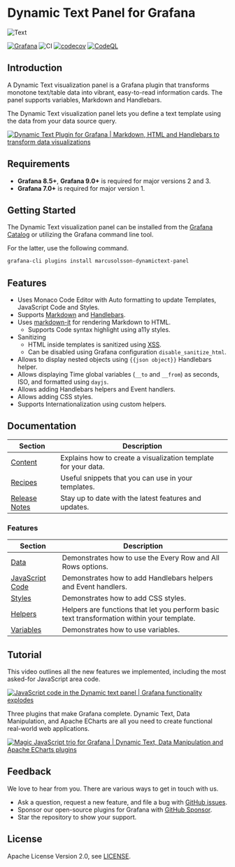 # Dynamic Text Panel for Grafana

![Text](https://github.com/VolkovLabs/volkovlabs-dynamictext-panel/raw/main/src/img/screenshot.png)

[![Grafana](https://img.shields.io/badge/Grafana-9.4.3-orange)](https://www.grafana.com)
![CI](https://github.com/volkovlabs/volkovlabs-dynamictext-panel/workflows/CI/badge.svg)
[![codecov](https://codecov.io/gh/VolkovLabs/volkovlabs-dynamictext-panel/branch/main/graph/badge.svg?token=0m6f0ktUar)](https://codecov.io/gh/VolkovLabs/volkovlabs-dynamictext-panel)
[![CodeQL](https://github.com/VolkovLabs/volkovlabs-dynamictext-panel/actions/workflows/codeql-analysis.yml/badge.svg)](https://github.com/VolkovLabs/volkovlabs-dynamictext-panel/actions/workflows/codeql-analysis.yml)

## Introduction

A Dynamic Text visualization panel is a Grafana plugin that transforms monotone text/table data into vibrant, easy-to-read information cards. The panel supports variables, Markdown and Handlebars.

The Dynamic Text visualization panel lets you define a text template using the data from your data source query.

[![Dynamic Text Plugin for Grafana | Markdown, HTML and Handlebars to transform data visualizations](https://raw.githubusercontent.com/volkovlabs/volkovlabs-dynamictext-panel/main/img/video.png)](https://youtu.be/MpNZ4Yl-p0U)

## Requirements

- **Grafana 8.5+**, **Grafana 9.0+** is required for major versions 2 and 3.
- **Grafana 7.0+** is required for major version 1.

## Getting Started

The Dynamic Text visualization panel can be installed from the [Grafana Catalog](https://grafana.com/grafana/plugins/marcusolsson-dynamictext-panel/) or utilizing the Grafana command line tool.

For the latter, use the following command.

```bash
grafana-cli plugins install marcusolsson-dynamictext-panel
```

## Features

- Uses Monaco Code Editor with Auto formatting to update Templates,  JavaScript Code and Styles.
- Supports [Markdown](https://commonmark.org/help/) and [Handlebars](https://handlebarsjs.com/guide/expressions.html#basic-usage).
- Uses [markdown-it](https://github.com/markdown-it/markdown-it) for rendering Markdown to HTML.
  - Supports Code syntax highlight using a11y styles.
- Sanitizing
  - HTML inside templates is sanitized using [XSS](https://jsxss.com/en/index.html).
  - Can be disabled using Grafana configuration `disable_sanitize_html`.
- Allows to display nested objects using `{{json object}}` Handlebars helper.
- Allows displaying Time global variables (`__to` and `__from`) as seconds, ISO, and formatted using `dayjs`.
- Allows adding Handlebars helpers and Event handlers.
- Allows adding CSS styles.
- Supports Internationalization using custom helpers.

## Documentation

| Section                  | Description                                                    |
| ------------------------ | -------------------------------------------------------------- |
| [Content](https://volkovlabs.io/plugins/volkovlabs-dynamictext-panel/content)       | Explains how to create a visualization template for your data. |
| [Recipes](https://volkovlabs.io/plugins/volkovlabs-dynamictext-panel/recipes)      | Useful snippets that you can use in your templates.                                        |
| [Release Notes](https://volkovlabs.io/plugins/volkovlabs-dynamictext-panel/release) | Stay up to date with the latest features and updates.          |

### Features

| Section                 | Description                                                                                |
| ----------------------- | ------------------------------------------------------------------------------------------ |
| [Data](https://volkovlabs.io/plugins/volkovlabs-dynamictext-panel/data)            | Demonstrates how to use the Every Row and All Rows options.                                |
| [JavaScript Code](https://volkovlabs.io/plugins/volkovlabs-dynamictext-panel/code) | Demonstrates how to add Handlebars helpers and Event handlers.                             |
| [Styles](https://volkovlabs.io/plugins/volkovlabs-dynamictext-panel/styles)        | Demonstrates how to add CSS styles.                                                        |
| [Helpers](https://volkovlabs.io/plugins/volkovlabs-dynamictext-panel/helpers)      | Helpers are functions that let you perform basic text transformation within your template. |
| [Variables](https://volkovlabs.io/plugins/volkovlabs-dynamictext-panel/variables)  | Demonstrates how to use variables.                                                         |

## Tutorial

This video outlines all the new features we implemented, including the most asked-for JavaScript area code.

[![JavaScript code in the Dynamic text panel | Grafana functionality explodes](https://raw.githubusercontent.com/volkovlabs/volkovlabs-dynamictext-panel/main/img/javascript.png)](https://youtu.be/lJqk5Gobec4)

Three plugins that make Grafana complete. Dynamic Text, Data Manipulation, and Apache ECharts are all you need to create functional real-world web applications.

[![Magic JavaScript trio for Grafana | Dynamic Text, Data Manipulation and Apache ECharts plugins](https://raw.githubusercontent.com/volkovlabs/volkovlabs-dynamictext-panel/main/img/magic-trio.png)](https://youtu.be/wPr4gZYzUVA)

## Feedback

We love to hear from you. There are various ways to get in touch with us.

- Ask a question, request a new feature, and file a bug with [GitHub issues](https://github.com/volkovlabs/volkovlabs-dynamictext-panel/issues/new/choose).
- Sponsor our open-source plugins for Grafana with [GitHub Sponsor](https://github.com/sponsors/VolkovLabs).
- Star the repository to show your support.

## License

Apache License Version 2.0, see [LICENSE](https://github.com/volkovlabs/volkovlabs-dynamictext-panel/blob/main/LICENSE).

